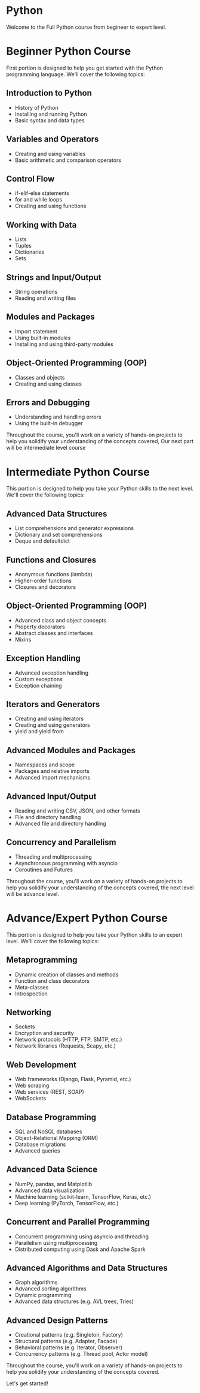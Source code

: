# Python
Welcome to the Full Python course from begineer to expert level.

# Beginner Python Course
First portion is designed to help you get started with the Python programming language. We'll cover the following topics:

## Introduction to Python
- History of Python
- Installing and running Python
- Basic syntax and data types

## Variables and Operators
- Creating and using variables
- Basic arithmetic and comparison operators

## Control Flow
- if-elif-else statements
- for and while loops
- Creating and using functions

## Working with Data
- Lists
- Tuples
- Dictionaries
- Sets

## Strings and Input/Output
- String operations
- Reading and writing files

## Modules and Packages
- Import statement
- Using built-in modules
- Installing and using third-party modules

## Object-Oriented Programming (OOP)
- Classes and objects
- Creating and using classes

## Errors and Debugging
- Understanding and handling errors
- Using the built-in debugger

Throughout the course, you'll work on a variety of hands-on projects to help you solidify your understanding of the concepts covered, Our next part will be intermediate level course

# Intermediate Python Course

This portion is designed to help you take your Python skills to the next level. We'll cover the following topics:

## Advanced Data Structures
- List comprehensions and generator expressions
- Dictionary and set comprehensions
- Deque and defaultdict

## Functions and Closures
- Anonymous functions (lambda)
- Higher-order functions
- Closures and decorators

## Object-Oriented Programming (OOP)
- Advanced class and object concepts
- Property decorators
- Abstract classes and interfaces
- Mixins

## Exception Handling
- Advanced exception handling
- Custom exceptions
- Exception chaining

## Iterators and Generators
- Creating and using iterators
- Creating and using generators
- yield and yield from

## Advanced Modules and Packages
- Namespaces and scope
- Packages and relative imports
- Advanced import mechanisms

## Advanced Input/Output
- Reading and writing CSV, JSON, and other formats
- File and directory handling
- Advanced file and directory handling

## Concurrency and Parallelism
- Threading and multiprocessing
- Asynchronous programming with asyncio
- Coroutines and Futures

Throughout the course, you'll work on a variety of hands-on projects to help you solidify your understanding of the concepts covered, the next level will be advance level.

# Advance/Expert Python Course

This portion is designed to help you take your Python skills to an expert level. We'll cover the following topics:

## Metaprogramming
- Dynamic creation of classes and methods
- Function and class decorators
- Meta-classes
- Introspection

## Networking
- Sockets
- Encryption and security
- Network protocols (HTTP, FTP, SMTP, etc.)
- Network libraries (Requests, Scapy, etc.)

## Web Development
- Web frameworks (Django, Flask, Pyramid, etc.)
- Web scraping
- Web services (REST, SOAP)
- WebSockets

## Database Programming
- SQL and NoSQL databases
- Object-Relational Mapping (ORM)
- Database migrations
- Advanced queries

## Advanced Data Science
- NumPy, pandas, and Matplotlib
- Advanced data visualization
- Machine learning (scikit-learn, TensorFlow, Keras, etc.)
- Deep learning (PyTorch, TensorFlow, etc.)

## Concurrent and Parallel Programming
- Concurrent programming using asyncio and threading
- Parallelism using multiprocessing
- Distributed computing using Dask and Apache Spark

## Advanced Algorithms and Data Structures
- Graph algorithms
- Advanced sorting algorithms
- Dynamic programming
- Advanced data structures (e.g. AVL trees, Tries)

## Advanced Design Patterns
- Creational patterns (e.g. Singleton, Factory)
- Structural patterns (e.g. Adapter, Facade)
- Behavioral patterns (e.g. Iterator, Observer)
- Concurrency patterns (e.g. Thread pool, Actor model)

Throughout the course, you'll work on a variety of hands-on projects to help you solidify your understanding of the concepts covered.

Let's get started!

